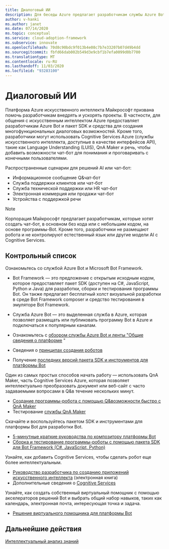 ```yaml
---
title: Диалоговый ИИ
description: Для беседы Azure предлагает разработчикам службы Azure Bot и пакет SDK и инструменты для создания многофункциональных интерактивных приложений.
author: v-hanki
ms.author: janet
ms.date: 07/14/2020
ms.topic: conceptual
ms.service: cloud-adoption-framework
ms.subservice: innovate
ms.openlocfilehash: 70d8c90bdc9f013b4e08c7b7e33207b07d49b4dd
ms.sourcegitcommit: fbfd66dab002b549d3e9cbf1b7efa0099d0b7700
ms.translationtype: MT
ms.contentlocale: ru-RU
ms.lasthandoff: 11/03/2020
ms.locfileid: "93283100"
---
```

# <a name="conversational-ai"></a>Диалоговый ИИ

Платформа Azure искусственного интеллекта Майкрософт призвана помочь разработчикам внедрять и ускорять проекты. В частности, для общения с искусственным интеллектом Azure предоставляет разработчикам Azure Bot и пакет SDK и средства для создания многофункциональных диалоговых возможностей. Кроме того, разработчики могут использовать Cognitive Services Azure (службы искусственного интеллекта, доступные в качестве интерфейсов API), такие как Language Understanding (LUIS), QnA Maker и речь, чтобы добавить возможности чат-бот для понимания и проговаривать с конечными пользователями.

Распространенные сценарии для решений AI или чат-бот:

- Информационное сообщение Q&чат-бот
- Служба поддержки клиентов или чат-бот
- Служба технической поддержки или HR чат-бот
- Электронная коммерция или продажи чат-бот
- Устройства с поддержкой речи

> [!NOTE]
> Корпорация Майкрософт предлагает разработчикам, которые хотят создать чат-бот, в основном без кода или с небольшим кодом, на основе программы-Bot. Кроме того, разработчики не размещают робота и не контролируют естественный язык или другие модели AI с Cognitive Services.

## <a name="checklist"></a>Контрольный список

Ознакомьтесь со службой Azure Bot и Microsoft Bot Framework.

- Bot Framework — это предложение с открытым исходным кодом, которое предоставляет пакет SDK (доступен на C#, JavaScript, Python и Java) для разработки, сборки и тестирования программы Bot. Он также предлагает бесплатный холст визуальной разработки в среде Bot Framework composer и средство тестирования в эмуляторе Bot Framework.
- Служба Azure Bot — это выделенная служба в Azure, которая позволяет размещать или публиковать программу Bot в Azure и подключаться к популярным каналам.

- Ознакомьтесь с [обзором службы Azure Bot и ленты "Общие сведения о платформе](/azure/bot-service/bot-service-overview-introduction?view=azure-bot-service-4.0) "
- Сведения о [принципах создания роботов](/azure/bot-service/bot-service-design-principles?view=azure-bot-service-4.0)
- Получение [последних версий пакета SDK и инструментов для платформы Bot](/azure/bot-service/what-is-new?view=azure-bot-service-4.0)

Один из самых простых способов начать работу — использовать QnA Maker, часть Cognitive Services Azure, которая позволяет интеллектуально преобразовать документ или веб-сайт с часто задаваемыми вопросами в Q&в течение нескольких минут.

- [Создание программы-робота с помощью Q&возможности быстро с QnA Maker](/azure/bot-service/bot-builder-tutorial-add-qna?tabs=csharp&view=azure-bot-service-4.0)
- Тестирование [службы QnA Maker](https://www.qnamaker.ai/)

Скачайте и воспользуйтесь пакетом SDK и инструментами для платформы Bot для разработки Bot.

- [5-минутные краткие руководства по композитору платформы Bot](/composer/)
- [Сборка и тестирование программы-роботы с помощью пакета SDK для Bot Framework (C#, JavaScript, Python)](/azure/bot-service/dotnet/bot-builder-dotnet-sdk-quickstart?view=azure-bot-service-4.0)

Узнайте, как добавить Cognitive Services, чтобы сделать робот еще более интеллектуальным.

- [Руководство разработчика по созданию приложений искусственного интеллекта](https://www.oreilly.com/library/view/a-developers-guide/9781492080619/) (электронная книга)
- Дополнительные сведения о [Cognitive Services](/azure/cognitive-services/)

Узнайте, как создать собственный виртуальный помощник с помощью акселераторов решений Bot и выбрать общий набор навыков, таких как календарь, электронная почта, интересующая точка и задача.

- [Решение виртуального помощника для платформы Bot](https://microsoft.github.io/botframework-solutions/index)

## <a name="next-steps"></a>Дальнейшие действия

[Интеллектуальный анализ знаний](./knowledge-mining.md)
